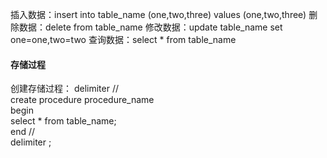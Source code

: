 插入数据：insert into table_name (one,two,three) values (one,two,three)
删除数据：delete from table_name
修改数据：update table_name set one=one,two=two
查询数据：select * from table_name

#### 存储过程

创建存储过程：
delimiter //
<br />
create procedure procedure_name
<br />
begin
<br />
select * from table_name;
<br />
end //
<br />
delimiter ;
